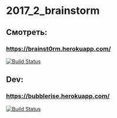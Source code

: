 # 2017_2_brainstorm

## Смотреть:
### https://brainst0rm.herokuapp.com/
[![Build Status](https://travis-ci.org/frontend-park-mail-ru/2017_2_brainstorm.svg?branch=master)](https://travis-ci.org/frontend-park-mail-ru/2017_2_brainstorm)

## Dev:
### https://bubblerise.herokuapp.com/
[![Build Status](https://travis-ci.org/frontend-park-mail-ru/2017_2_brainstorm.svg?branch=master)](https://travis-ci.org/frontend-park-mail-ru/2017_2_brainstorm)
